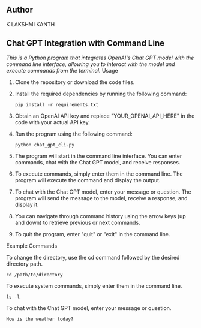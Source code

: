 ## Author
K LAKSHMI KANTH


<h2>Chat GPT Integration with Command Line</h2>

*This is a Python program that integrates OpenAI's Chat GPT model with the command line interface, allowing you to interact with the model and execute commands from the terminal.*
Usage

   1. Clone the repository or download the code files.

   2. Install the required dependencies by running the following command:
        
          pip install -r requirements.txt

   3. Obtain an OpenAI API key and replace "YOUR_OPENAI_API_HERE" in the code with your actual API key.

   4. Run the program using the following command:

          python chat_gpt_cli.py

   5. The program will start in the command line interface. You can enter commands, chat with the Chat GPT model, and receive responses.

   6. To execute commands, simply enter them in the command line. The program will execute the command and display the output.

   7. To chat with the Chat GPT model, enter your message or question. The program will send the message to the model, receive a response, and display it.

   8. You can navigate through command history using the arrow keys (up and down) to retrieve previous or next commands.

   9. To quit the program, enter "quit" or "exit" in the command line.

Example Commands

   To change the directory, use the cd command followed by the desired directory path.

    cd /path/to/directory

   To execute system commands, simply enter them in the command line.

    ls -l

   To chat with the Chat GPT model, enter your message or question.

    How is the weather today?
